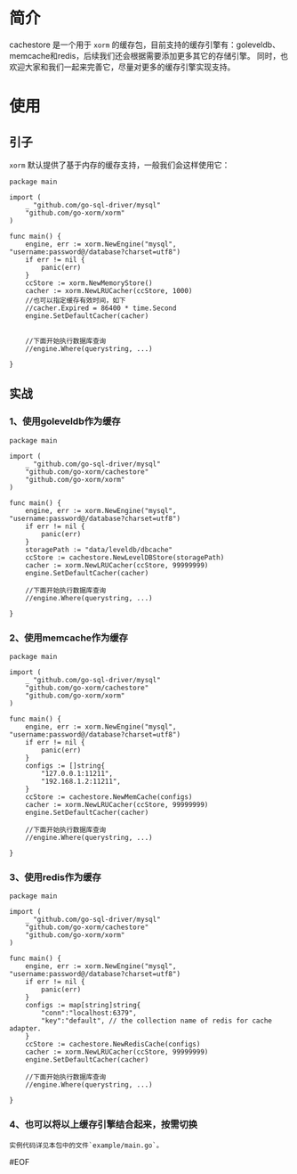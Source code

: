 简介
======
cachestore 是一个用于 `xorm` 的缓存包，目前支持的缓存引擎有：goleveldb、memcache和redis，后续我们还会根据需要添加更多其它的存储引擎。
同时，也欢迎大家和我们一起来完善它，尽量对更多的缓存引擎实现支持。

使用
======

## 引子
`xorm` 默认提供了基于内存的缓存支持，一般我们会这样使用它：

	package main

	import (
		_ "github.com/go-sql-driver/mysql"
		"github.com/go-xorm/xorm"
	)

	func main() {
		engine, err := xorm.NewEngine("mysql", "username:password@/database?charset=utf8")
		if err != nil {
			panic(err)
		}
		ccStore := xorm.NewMemoryStore()
		cacher := xorm.NewLRUCacher(ccStore, 1000)
		//也可以指定缓存有效时间，如下
		//cacher.Expired = 86400 * time.Second
		engine.SetDefaultCacher(cacher)
		
		
		//下面开始执行数据库查询
		//engine.Where(querystring, ...)
	
	}

## 实战

### 1、使用goleveldb作为缓存

	package main

	import (
		_ "github.com/go-sql-driver/mysql"
		"github.com/go-xorm/cachestore"
		"github.com/go-xorm/xorm"
	)

	func main() {
		engine, err := xorm.NewEngine("mysql", "username:password@/database?charset=utf8")
		if err != nil {
			panic(err)
		}
		storagePath := "data/leveldb/dbcache"
		ccStore := cachestore.NewLevelDBStore(storagePath)
		cacher := xorm.NewLRUCacher(ccStore, 99999999)
		engine.SetDefaultCacher(cacher)
		
		//下面开始执行数据库查询
		//engine.Where(querystring, ...)
	
	}

### 2、使用memcache作为缓存

	package main

	import (
		_ "github.com/go-sql-driver/mysql"
		"github.com/go-xorm/cachestore"
		"github.com/go-xorm/xorm"
	)

	func main() {
		engine, err := xorm.NewEngine("mysql", "username:password@/database?charset=utf8")
		if err != nil {
			panic(err)
		}
		configs := []string{
			"127.0.0.1:11211",
			"192.168.1.2:11211",
		}
		ccStore := cachestore.NewMemCache(configs)
		cacher := xorm.NewLRUCacher(ccStore, 99999999)
		engine.SetDefaultCacher(cacher)
		
		//下面开始执行数据库查询
		//engine.Where(querystring, ...)
	
	}


### 3、使用redis作为缓存

	package main

	import (
		_ "github.com/go-sql-driver/mysql"
		"github.com/go-xorm/cachestore"
		"github.com/go-xorm/xorm"
	)

	func main() {
		engine, err := xorm.NewEngine("mysql", "username:password@/database?charset=utf8")
		if err != nil {
			panic(err)
		}
		configs := map[string]string{
			"conn":"localhost:6379",
			"key":"default", // the collection name of redis for cache adapter.
		}
		ccStore := cachestore.NewRedisCache(configs)
		cacher := xorm.NewLRUCacher(ccStore, 99999999)
		engine.SetDefaultCacher(cacher)
		
		//下面开始执行数据库查询
		//engine.Where(querystring, ...)
	
	}


### 4、也可以将以上缓存引擎结合起来，按需切换
	实例代码详见本包中的文件`example/main.go`。
	
#EOF